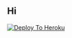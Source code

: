 ## Hi

[![Deploy To Heroku](https://www.herokucdn.com/deploy/button.svg)](https://heroku.com/deploy?template=https://github.com/mohitbooraget/txt)
